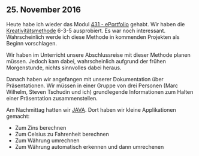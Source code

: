 ## 25. November 2016
Heute habe ich wieder das Modul [431 - ePortfolio](/de/module/431) gehabt. Wir haben die [Kreativitätsmethode](/de/module/431/kreativitaetsmethoden) 6-3-5 ausprobiert. Es war noch interessant. Wahrscheinlich werde ich diese Methode in kommenden Projekten als Beginn vorschlagen.


Wir haben im Unterricht unsere Abschlussreise mit dieser Methode planen müssen. Jedoch kam dabei, wahrscheinlich aufgrund der frühen Morgenstunde, nichts sinnvolles dabei heraus.


Danach haben wir angefangen mit unserer Dokumentation über Präsentationen. Wir müssen in einer Gruppe von drei Personen (Marc Wilhelm, Steven Tschudin und ich) grundlegende Informationen zum Halten einer Präsentation zusammenstellen.


Am Nachmittag hatten wir [JAVA](/de/module/403). Dort haben wir kleine Applikationen gemacht:


  * Zum Zins berechnen
  * Zum Celsius zu Fahrenheit berechnen
  * Zum Währung umrechnen
  * Zum Währung automatisch erkennen und dann umrechenen
